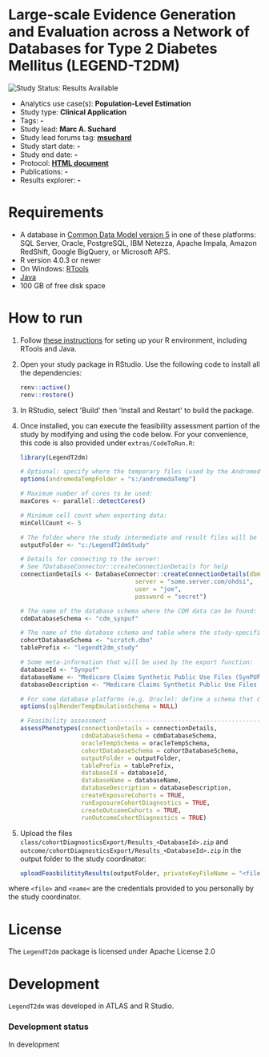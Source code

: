 Large-scale Evidence Generation and Evaluation across a Network of Databases for Type 2 Diabetes Mellitus (LEGEND-T2DM)
=============================================================================

<img src="https://img.shields.io/badge/Study%20Status-Results%20Available-yellow.svg" alt="Study Status: Results Available">

- Analytics use case(s): **Population-Level Estimation**
- Study type: **Clinical Application**
- Tags: **-**
- Study lead: **Marc A. Suchard**
- Study lead forums tag: **[msuchard](https://forums.ohdsi.org/u/msuchard)**
- Study start date: **-**
- Study end date: **-**
- Protocol: **[HTML document](https://ohdsi-studies.github.io/LegendT2dm/Protocol.html)**
- Publications: **-**
- Results explorer: **-**

Requirements
============

- A database in [Common Data Model version 5](https://github.com/OHDSI/CommonDataModel) in one of these platforms: SQL Server, Oracle, PostgreSQL, IBM Netezza, Apache Impala, Amazon RedShift, Google BigQuery, or Microsoft APS.
- R version 4.0.3 or newer
- On Windows: [RTools](http://cran.r-project.org/bin/windows/Rtools/)
- [Java](http://java.com)
- 100 GB of free disk space

How to run
==========
1. Follow [these instructions](https://ohdsi.github.io/Hades/rSetup.html) for seting up your R environment, including RTools and Java.

2. Open your study package in RStudio. Use the following code to install all the dependencies:

	```r
	renv::active()
	renv::restore()
	```

3. In RStudio, select 'Build' then 'Install and Restart' to build the package.

3. Once installed, you can execute the feasibility assessment partion of the study by modifying and using the code below. For your convenience, this code is also provided under `extras/CodeToRun.R`:

	```r
	library(LegendT2dm)

	# Optional: specify where the temporary files (used by the Andromeda package) will be created:
	options(andromedaTempFolder = "s:/andromedaTemp")

	# Maximum number of cores to be used:
	maxCores <- parallel::detectCores()

	# Minimum cell count when exporting data:
	minCellCount <- 5

	# The folder where the study intermediate and result files will be written:
	outputFolder <- "c:/LegendT2dmStudy"

	# Details for connecting to the server:
	# See ?DatabaseConnector::createConnectionDetails for help
	connectionDetails <- DatabaseConnector::createConnectionDetails(dbms = "postgresql",
									server = "some.server.com/ohdsi",
									user = "joe",
									password = "secret")

	# The name of the database schema where the CDM data can be found:
	cdmDatabaseSchema <- "cdm_synpuf"

	# The name of the database schema and table where the study-specific cohorts will be instantiated:
	cohortDatabaseSchema <- "scratch.dbo"
	tablePrefix <- "legendt2dm_study"

	# Some meta-information that will be used by the export function:
	databaseId <- "Synpuf"
	databaseName <- "Medicare Claims Synthetic Public Use Files (SynPUFs)"
	databaseDescription <- "Medicare Claims Synthetic Public Use Files (SynPUFs) were created to allow interested parties to gain familiarity using Medicare claims data while protecting beneficiary privacy. These files are intended to promote development of software and applications that utilize files in this format, train researchers on the use and complexities of Centers for Medicare and Medicaid Services (CMS) claims, and support safe data mining innovations. The SynPUFs were created by combining randomized information from multiple unique beneficiaries and changing variable values. This randomization and combining of beneficiary information ensures privacy of health information."

	# For some database platforms (e.g. Oracle): define a schema that can be used to emulate temp tables:
	options(sqlRenderTempEmulationSchema = NULL)

	# Feasibility assessment ---------------------------------------------------------
	assessPhenotypes(connectionDetails = connectionDetails,
					 cdmDatabaseSchema = cdmDatabaseSchema,
					 oracleTempSchema = oracleTempSchema,
					 cohortDatabaseSchema = cohortDatabaseSchema,
					 outputFolder = outputFolder,
					 tablePrefix = tablePrefix,
					 databaseId = databaseId,
					 databaseName = databaseName,
					 databaseDescription = databaseDescription,
					 createExposureCohorts = TRUE,
					 runExposureCohortDiagnostics = TRUE,
					 createOutcomeCohorts = TRUE,
					 runOutcomeCohortDiagnostics = TRUE)

	```

4. Upload the files ```class/cohortDiagnosticsExport/Results_<DatabaseId>.zip``` and ```outcome/cohortDiagnosticsExport/Results_<DatabaseId>.zip``` in the output folder to the study coordinator:

	```r
	uploadFeasbilitityResults(outputFolder, privateKeyFileName = "<file>", userName = "<name>")
	```
where ```<file>``` and ```<name<``` are the credentials provided to you personally by the study coordinator.

License
=======
The `LegendT2dm` package is licensed under Apache License 2.0

Development
===========
`LegendT2dm` was developed in ATLAS and R Studio.

### Development status

In development
